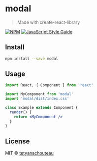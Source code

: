 # modal

> Made with create-react-library

[![NPM](https://img.shields.io/npm/v/modal.svg)](https://www.npmjs.com/package/modal) [![JavaScript Style Guide](https://img.shields.io/badge/code_style-standard-brightgreen.svg)](https://standardjs.com)

## Install

```bash
npm install --save modal
```

## Usage

```jsx
import React, { Component } from 'react'

import MyComponent from 'modal'
import 'modal/dist/index.css'

class Example extends Component {
  render() {
    return <MyComponent />
  }
}
```

## License

MIT © [tetyanachouteau](https://github.com/tetyanachouteau)
